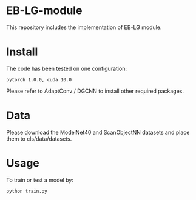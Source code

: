 # EB-LG-module
This repository includes the implementation of EB-LG module.

# Install
The code has been tested on one configuration:

    pytorch 1.0.0, cuda 10.0
  
Please refer to AdaptConv / DGCNN to install other required packages.

# Data
Please download the ModelNet40 and ScanObjectNN datasets and place them to      cls/data/datasets.

# Usage
To train or test a model by:

    python train.py
